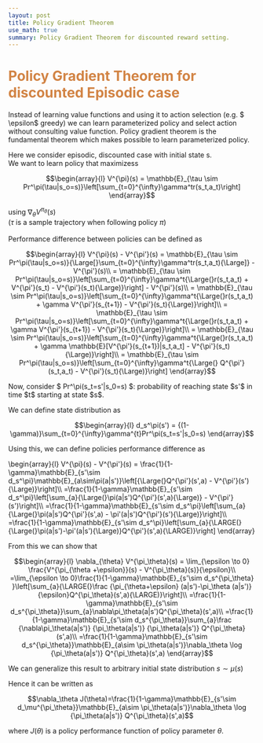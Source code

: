 ```yaml
---
layout: post
title: Policy Gradient Theorem
use_math: true
summary: Policy Gradient Theorem for discounted reward setting.
---
```

<head>

</head>

<h1 style = "color:#d28445;font-weight:bold">
Policy Gradient Theorem for discounted Episodic case
</h1>

<main class="content container">
Instead of learning value functions and using it to action selection (e.g. $ \epsilon$ greedy) we can learn parameterized policy and select action without consulting value function. Policy gradient theorem is the fundamental theorem which makes possible to learn parameterized policy.

Here we consider episodic, discounted case with initial state s.<br> We want to learn policy that maximizess

$$\begin{array}{l}
 V^{\pi}(s) = \mathbb{E}_{\tau \sim Pr^\pi(\tau|s_o=s)}\left[\sum_{t=0}^{\infty}\gamma^tr(s_t,a_t)\right] 
\end{array}$$

using $\nabla_{\theta} V^{\pi_\theta}(s)$
<br>
($\tau$ is a sample trajectory when following policy $\pi$)
<br><br>
Performance difference between policies can be defined as

$$\begin{array}{l}
V^{\pi}(s) - V^{\pi'}(s) = \mathbb{E}_{\tau \sim Pr^\pi(\tau|s_o=s)}{\Large[}\sum_{t=0}^{\infty}\gamma^tr(s_t,a_t){\Large]} - V^{\pi'}(s)\\
= \mathbb{E}_{\tau \sim Pr^\pi(\tau|s_o=s)}\left[\sum_{t=0}^{\infty}\gamma^t{\Large(}r(s_t,a_t) + V^{\pi'}(s_t) - V^{\pi'}(s_t){\Large)}\right] - V^{\pi'}(s)\\
= \mathbb{E}_{\tau \sim Pr^\pi(\tau|s_o=s)}\left[\sum_{t=0}^{\infty}\gamma^t{\Large(}r(s_t,a_t) + \gamma V^{\pi'}(s_{t+1}) - V^{\pi'}(s_t){\Large)}\right]\\
= \mathbb{E}_{\tau \sim Pr^\pi(\tau|s_o=s)}\left[\sum_{t=0}^{\infty}\gamma^t{\Large(}r(s_t,a_t) + \gamma V^{\pi'}(s_{t+1}) - V^{\pi'}(s_t){\Large)}\right]\\
= \mathbb{E}_{\tau \sim Pr^\pi(\tau|s_o=s)}\left[\sum_{t=0}^{\infty}\gamma^t{\Large(}r(s_t,a_t) + \gamma \mathbb{E}[V^{\pi'}(s_{t+1})|s_t,a_t] - V^{\pi'}(s_t){\Large)}\right]\\
= \mathbb{E}_{\tau \sim Pr^\pi(\tau|s_o=s)}\left[\sum_{t=0}^{\infty}\gamma^t{\Large(} Q^{\pi'}(s_t,a_t) - V^{\pi'}(s_t){\Large)}\right]
\end{array}$$

<p>
Now, consider $ Pr^\pi(s_t=s'|s_0=s) $: probability of reaching state $s'$ in time $t$ starting at state $s$.
</p>

We can define state distribution as

$$\begin{array}{l}
d_s^\pi(s') = {(1-\gamma)}\sum_{t=0}^{\infty}\gamma^{t}Pr^\pi(s_t=s'|s_0=s)
\end{array}$$

Using this, we can define policies performance difference as

<span class="math">
\begin{array}{l}
V^{\pi}(s) - V^{\pi'}(s) = \frac{1}{1-\gamma}\mathbb{E}_{s'\sim d_s^\pi}\mathbb{E}_{a\sim\pi(a|s')}\left[{\Large(}Q^{\pi'}(s',a) - V^{\pi'}(s'){\Large)}\right]\\
=\frac{1}{1-\gamma}\mathbb{E}_{s'\sim d_s^\pi}\left[\sum_{a}{\Large(}\pi(a|s')Q^{\pi'}(s',a){\Large)} - V^{\pi'}(s')\right]\\
=\frac{1}{1-\gamma}\mathbb{E}_{s'\sim d_s^\pi}\left[\sum_{a}{\Large(}\pi(a|s')Q^{\pi'}(s',a) - \pi'(a|s')Q^{\pi'}(s'){\Large)}\right]\\
=\frac{1}{1-\gamma}\mathbb{E}_{s'\sim d_s^\pi}\left[\sum_{a}{\LARGE(}{\Large(}\pi(a|s')-\pi'(a|s'){\Large)}Q^{\pi'}(s',a){\LARGE)}\right]
\end{array}
</span>

From this we can show that

$$\begin{array}{l}
\nabla_{\theta} V^{\pi_\theta}(s) = \lim_{\epsilon \to 0} \frac{V^{\pi_{\theta +\epsilon}}(s) - V^{\pi_\theta}(s)}{\epsilon}\\
=\lim_{\epsilon \to 0}\frac{1}{1-\gamma}\mathbb{E}_{s'\sim d_s^{\pi_\theta} }\left[\sum_{a}{\LARGE(}\frac {\pi_{\theta+\epsilon} (a|s')-\pi_\theta (a|s')}{\epsilon}Q^{\pi_\theta}(s',a){\LARGE)}\right]\\
=\frac{1}{1-\gamma}\mathbb{E}_{s'\sim d_s^{\pi_\theta}}\sum_{a}\nabla\pi_\theta(a|s')Q^{\pi_\theta}(s',a)\\
=\frac{1}{1-\gamma}\mathbb{E}_{s'\sim d_s^{\pi_\theta}}\sum_{a}\frac {\nabla\pi_\theta(a|s')} {\pi_\theta(a|s')} {\pi_\theta(a|s')} Q^{\pi_\theta}(s',a)\\
=\frac{1}{1-\gamma}\mathbb{E}_{s'\sim d_s^{\pi_\theta}}\mathbb{E}_{a\sim \pi_\theta(a|s')}\nabla_\theta \log {\pi_\theta(a|s')} Q^{\pi_\theta}(s',a)
\end{array}$$

We can generalize this result to arbitrary initial state distribution $s \sim \mu(s)$

Hence it can be written as

$$\nabla_\theta J(\theta)=\frac{1}{1-\gamma}\mathbb{E}_{s'\sim d_\mu^{\pi_\theta}}\mathbb{E}_{a\sim \pi_\theta(a|s')}\nabla_\theta \log {\pi_\theta(a|s')} Q^{\pi_\theta}(s',a)$$

where $J(\theta)$ is a policy performance function of policy parameter $\theta$. 
</main>

